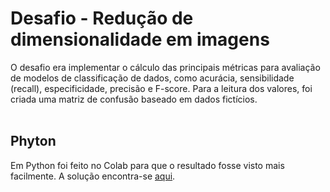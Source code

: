 # Desafio - Redução de dimensionalidade em imagens

O desafio era implementar o cálculo das principais métricas para avaliação de modelos de classificação de dados, como acurácia, sensibilidade (recall), especificidade, precisão e F-score. Para a leitura dos valores, foi criada uma matriz de confusão baseado em dados fictícios.<br><br>

## Phyton<br>

Em Python foi feito no Colab para que o resultado fosse visto mais facilmente. A solução encontra-se [aqui](https://github.com/silvanat/exercicios_machine_learning/blob/main/reducao_dimensionalidade_imagens/reducao_dimensionalidade_imagem.ipynb).
